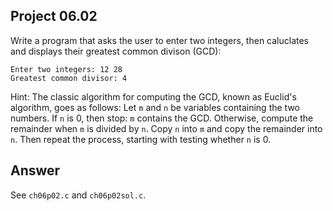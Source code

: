 ## Project 06.02
Write a program that asks the user to enter two integers, then caluclates and displays their greatest common divison (GCD):
```
Enter two integers: 12 28
Greatest common divisor: 4
```
Hint: The classic algorithm for computing the GCD, known as Euclid's algorithm, goes as follows: Let ```m``` and ```n``` be variables containing the two numbers. If ```n``` is 0, then stop: ```m``` contains the GCD. Otherwise, compute the remainder when ```m``` is divided by ```n```. Copy ```n``` into ```m``` and copy the remainder into ```n```. Then repeat the process, starting with testing whether ```n``` is 0.

## Answer
See ```ch06p02.c``` and ```ch06p02sol.c```.
